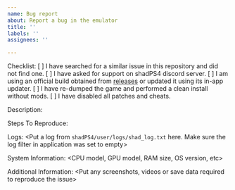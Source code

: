 ```yaml
---
name: Bug report
about: Report a bug in the emulator
title: ''
labels: ''
assignees: ''

---
```


Checklist:
[ ] I have searched for a similar issue in this repository and did not find one.
[ ] I have asked for support on shadPS4 discord server.
[ ] I am using an official build obtained from [releases](https://github.com/shadps4-emu/shadPS4/releases) or updated it using its in-app updater.
[ ] I have re-dumped the game and performed a clean install without mods.
[ ] I have disabled all patches and cheats.

Description:
<Describe the issue you are having>

Steps To Reproduce:
<Describe in detail the steps that are required to reproduce the issue>

Logs:
<Put a log from `shadPS4/user/logs/shad_log.txt` here. Make sure the log filter in application was set to empty>

System Information:
<CPU model, GPU model, RAM size, OS version, etc>

Additional Information:
<Put any screenshots, videos or save data required to reproduce the issue>
